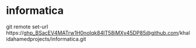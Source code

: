 # informatica
git remote set-url https://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@github.com/khalidahamedprojects/informatica.git
